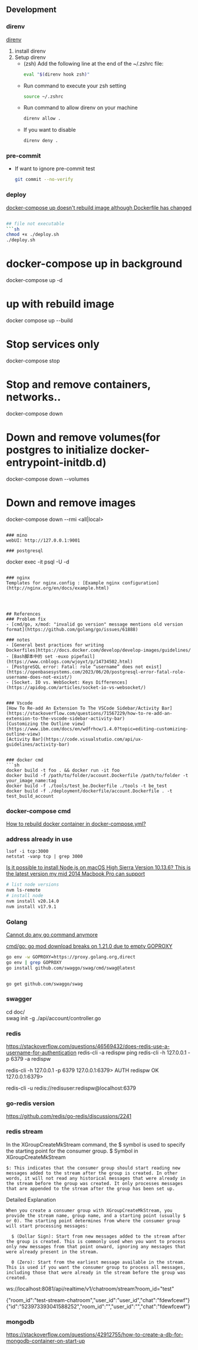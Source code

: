 ## Development
### direnv
[direnv](https://direnv.net/docs/hook.html)
1.  install direnv
2.  Setup direnv
    - (zsh) Add the following line at the end of the ~/.zshrc file:
        ```sh
        eval "$(direnv hook zsh)"
        ```
    - Run command to execute your zsh setting
        ```sh
        source ~/.zshrc
        ```
    - Run command to allow direnv on your machine
        ```sh
        direnv allow .
        ```
    - If you want to disable
        ```sh
        direnv deny .
        ```

### pre-commit
- If want to ignore pre-commit test
  ```sh
  git commit --no-verify
  ```

### deploy
[docker-compose up doesn't rebuild image although Dockerfile has changed](https://github.com/docker/compose/issues/1487)
```sh

## file not executable
```sh
chmod +x ./deploy.sh
./deploy.sh
```


# docker-compose up in background
docker-compose up -d
# up with rebuild image
docker compose up --build
# Stop services only
docker-compose stop
# Stop and remove containers, networks..
docker-compose down
# Down and remove volumes(for postgres to initialize docker-entrypoint-initdb.d)
docker-compose down --volumes
# Down and remove images
docker-compose down --rmi <all|local>
```

### mino
webUI: http://127.0.0.1:9001

### postgresql
```
docker exec -it <CONTAINER ID>
psql -U <username> -d <database>
```

### nginx
Templates for nginx.config : [Example nginx configuration](http://nginx.org/en/docs/example.html)




## References
### Problem fix
- [cmd/go, x/mod: "invalid go version" message mentions old version format](https://github.com/golang/go/issues/61888)

### notes
- [General best practices for writing Dockerfiles]https://docs.docker.com/develop/develop-images/guidelines/
- [Bash脚本中的 set -euxo pipefail](https://www.cnblogs.com/wjoyxt/p/14734502.html)
- [PostgreSQL error: Fatal: role “username” does not exist](https://openbasesystems.com/2023/06/20/postgresql-error-fatal-role-username-does-not-exist/)
- [Socket. IO vs. WebSocket: Keys Differences](https://apidog.com/articles/socket-io-vs-websocket/)


### Vscode
[How To Re-add An Extension To The VSCode Sidebar/Activity Bar](https://stackoverflow.com/questions/71567229/how-to-re-add-an-extension-to-the-vscode-sidebar-activity-bar)
[Customizing the Outline view](https://www.ibm.com/docs/en/wdfrhcw/1.4.0?topic=editing-customizing-outline-view)
[Activity Bar](https://code.visualstudio.com/api/ux-guidelines/activity-bar)


### docker cmd
```sh
docker build -t foo . && docker run -it foo
docker build -f /path/to/folder/account.Dockerfile /path/to/folder -t your_image_name:tag
docker build -f ./tools/test_be.Dockerfile ./tools -t be_test
docker build -f ./deployment/dockerfile/account.Dockerfile . -t test_build_account
```

### docker-compose cmd
[How to rebuild docker container in docker-compose.yml?](https://stackoverflow.com/questions/36884991/how-to-rebuild-docker-container-in-docker-compose-yml)


### address already in use
```
lsof -i tcp:3000
netstat -vanp tcp | grep 3000
```

[Is it possible to install Node.js on macOS High Sierra Version 10.13.6? This is the latest version my mid 2014 Macbook Pro can support](https://stackoverflow.com/questions/74709494/is-it-possible-to-install-node-js-on-macos-high-sierra-version-10-13-6-this-is)
```sh
# list node versions
nvm ls-remote
# install node
nvm install v20.14.0
nvm install v17.9.1
```

### Golang
[Cannot do any go command anymore](https://stackoverflow.com/questions/60406755/cannot-do-any-go-command-anymore)


[cmd/go: go mod download breaks on 1.21.0 due to empty GOPROXY](https://github.com/golang/go/issues/61928)
```sh
go env -w GOPROXY=https://proxy.golang.org,direct
go env | grep GOPROXY
go install github.com/swaggo/swag/cmd/swag@latest


go get github.com/swaggo/swag  
```
### swagger
cd  doc/    
swag init  -g ./api/account/controller.go  


### redis
https://stackoverflow.com/questions/46569432/does-redis-use-a-username-for-authentication
redis-cli -a redispw ping
redis-cli -h 127.0.0.1 -p 6379 -a redispw

redis-cli -h 127.0.0.1 -p 6379
127.0.0.1:6379> AUTH redispw
OK
127.0.0.1:6379>

redis-cli -u redis://redisuser:redispw@localhost:6379

###  go-redis version
https://github.com/redis/go-redis/discussions/2241

### redis stream

In the XGroupCreateMkStream command, the $ symbol is used to specify the starting point for the consumer group. 
$ Symbol in XGroupCreateMkStream
```
$: This indicates that the consumer group should start reading new messages added to the stream after the group is created. In other words, it will not read any historical messages that were already in the stream before the group was created. It only processes messages that are appended to the stream after the group has been set up.
```
Detailed Explanation
```
When you create a consumer group with XGroupCreateMkStream, you provide the stream name, group name, and a starting point (usually $ or 0). The starting point determines from where the consumer group will start processing messages:

  $ (Dollar Sign): Start from new messages added to the stream after the group is created. This is commonly used when you want to process only new messages from that point onward, ignoring any messages that were already present in the stream.

  0 (Zero): Start from the earliest message available in the stream. This is used if you want the consumer group to process all messages, including those that were already in the stream before the group was created.
```



ws://localhost:8081/api/realtime/v1/chatroom/stream?room_id="test"

{"room_id":"test-stream-chatroom","user_id":"user_id","chat":"fdewfcewf"}
{"id":"523973393041588252","room_id":"","user_id":"","chat":"fdewfcewf"}


### mongodb
https://stackoverflow.com/questions/42912755/how-to-create-a-db-for-mongodb-container-on-start-up
